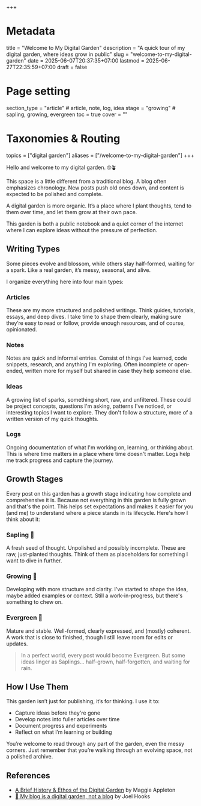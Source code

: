 +++
# Metadata
title = "Welcome to My Digital Garden"
description = "A quick tour of my digital garden, where ideas grow in public" 
slug = "welcome-to-my-digital-garden"
date = 2025-06-07T20:37:35+07:00
lastmod = 2025-06-27T22:35:59+07:00
draft = false

# Page setting
section_type = "article" # article, note, log, idea
stage = "growing" # sapling, growing, evergreen
toc = true
cover = ""

# Taxonomies & Routing
topics = ["digital garden"]
aliases = ["/welcome-to-my-digital-garden"]
+++

Hello and welcome to my digital garden. 🤓🪴

This space is a little different from a traditional blog. A blog often emphasizes chronology.
New posts push old ones down, and content is expected to be polished and complete.

A digital garden is more organic. It’s a place where I plant thoughts, tend to them over time, and let them grow at their own pace.

This garden is both a public notebook and a quiet corner of the internet where I can explore ideas without the pressure of perfection.

## Writing Types

Some pieces evolve and blossom, while others stay half-formed, waiting for a spark. Like a real garden, it’s messy, seasonal, and alive.

I organize everything here into four main types:

### Articles

These are my more structured and polished writings. Think guides, tutorials, essays, and deep dives. I take time to shape them clearly, making sure they’re easy to read or follow, provide enough resources, and of course, opinionated.

### Notes

Notes are quick and informal entries. Consist of things I've learned, code snippets, research, and anything I'm exploring. Often incomplete or open-ended, written more for myself but shared in case they help someone else.

### Ideas

A growing list of sparks, something short, raw, and unfiltered. These could be project concepts, questions I'm asking, patterns I've noticed, or interesting topics I want to explore. They don't follow a structure, more of a written version of my quick thoughts.

### Logs

Ongoing documentation of what I'm working on, learning, or thinking about. This is where time matters in a place where time doesn't matter. Logs help me track progress and capture the journey.

## Growth Stages

Every post on this garden has a growth stage indicating how complete and comprehensive it is. Because not everything in this garden is fully grown and that's the point. This helps set expectations and makes it easier for you (and me) to understand where a piece stands in its lifecycle. Here's how I think about it:

### Sapling 🌱

A fresh seed of thought. Unpolished and possibly incomplete. These are raw, just-planted thoughts. Think of them as placeholders for something I want to dive in further.

### Growing 🌿

Developing with more structure and clarity. I've started to shape the idea, maybe added examples or context. Still a work-in-progress, but there's something to chew on.

### Evergreen 🌳

Mature and stable. Well-formed, clearly expressed, and (mostly) coherent. A work that is close to finished, though I still leave room for edits or updates.

> In a perfect world, every post would become Evergreen. But some ideas linger as Saplings... half-grown, half-forgotten, and waiting for rain.

## How I Use Them

This garden isn’t just for publishing, it’s for thinking. I use it to:

- Capture ideas before they're gone
- Develop notes into fuller articles over time
- Document progress and experiments
- Reflect on what I’m learning or building

You’re welcome to read through any part of the garden, even the messy corners. Just remember that you’re walking through an evolving space, not a polished archive.

## References

- [A Brief History & Ethos of the Digital Garden](https://maggieappleton.com/garden-history) by Maggie Appleton
- [🌱 My blog is a digital garden, not a blog](https://joelhooks.com/digital-garden) by Joel Hooks
